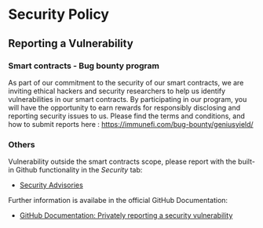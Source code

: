 # Security Policy

## Reporting a Vulnerability

### Smart contracts - Bug bounty program

As part of our commitment to the security of our smart contracts, we are inviting ethical hackers and security researchers to help us identify vulnerabilities in our smart contracts. 
By participating in our program, you will have the opportunity to earn rewards for responsibly disclosing and reporting security issues to us.
Please find the terms and conditions, and how to submit reports here : https://immunefi.com/bug-bounty/geniusyield/

### Others 

Vulnerability outside the smart contracts scope, please report with the built-in Github functionality in the *Security* tab:
 - [Security Advisories](https://github.com/geniusyield/market-maker/security/advisories)

Further information is availabe in the official GitHub Documentation:
 - [GitHub Documentation: Privately reporting a security vulnerability](https://docs.github.com/en/code-security/security-advisories/guidance-on-reporting-and-writing/privately-reporting-a-security-vulnerability)
